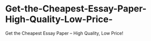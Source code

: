# Get-the-Cheapest-Essay-Paper-High-Quality-Low-Price-
Get the Cheapest Essay Paper – High Quality, Low Price!
